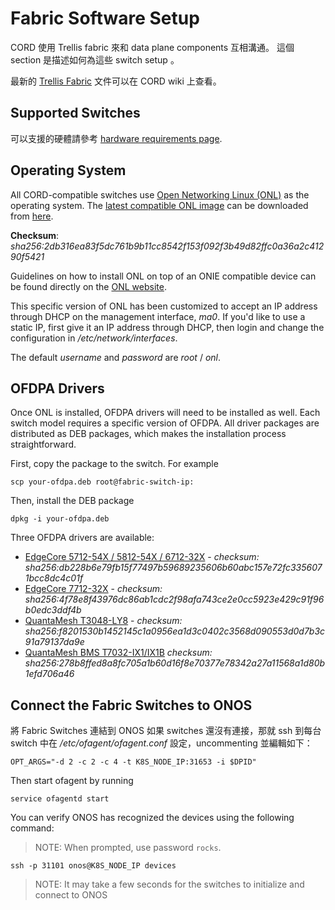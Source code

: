 # Fabric Software Setup

CORD 使用 Trellis fabric 來和 data plane components 互相溝通。
這個 section 是描述如何為這些 switch  setup 。

最新的 [Trellis Fabric](https://wiki.opencord.org/display/CORD/Trellis%3A+CORD+Network+Infrastructure) 文件可以在 CORD wiki 上查看。

## Supported Switches

可以支援的硬體請參考 [hardware requirements page](prereqs/hardware.md).

## Operating System

All CORD-compatible switches use
[Open Networking Linux (ONL)](https://opennetlinux.org/) as the operating system.
The [latest compatible ONL image](https://github.com/opencord/OpenNetworkLinux/releases/download/2017-10-19.2200-1211610/ONL-2.0.0_ONL-OS_2017-10-19.2200-1211610_AMD64_INSTALLED_INSTALLER) can be downloaded from [here](https://github.com/opencord/OpenNetworkLinux/releases/download/2017-10-19.2200-1211610/ONL-2.0.0_ONL-OS_2017-10-19.2200-1211610_AMD64_INSTALLED_INSTALLER).

**Checksum**: *sha256:2db316ea83f5dc761b9b11cc8542f153f092f3b49d82ffc0a36a2c41290f5421*

Guidelines on how to install ONL on top of an ONIE compatible device can be found directly on the [ONL website](https://opennetlinux.org/docs/deploy).

This specific version of ONL has been customized to accept an IP address through DHCP on the management interface, *ma0*. If you'd like to use a static IP, first give
it an IP address through DHCP, then login and change the configuration in
*/etc/network/interfaces*.

The default *username* and *password* are *root* / *onl*.

## OFDPA Drivers

Once ONL is installed, OFDPA drivers will need to be installed as well.
Each switch model requires a specific version of OFDPA. All driver packages are distributed as DEB packages, which makes the installation process straightforward.

First, copy the package to the switch. For example

```shell
scp your-ofdpa.deb root@fabric-switch-ip:
```

Then, install the DEB package

```shell
dpkg -i your-ofdpa.deb
```

Three OFDPA drivers are available:

* [EdgeCore 5712-54X / 5812-54X / 6712-32X](https://github.com/onfsdn/atrium-docs/blob/master/16A/ONOS/builds/ofdpa_3.0.5.5%2Baccton1.7-1_amd64.deb?raw=true) - *checksum: sha256:db228b6e79fb15f77497b59689235606b60abc157e72fc3356071bcc8dc4c01f*
* [EdgeCore 7712-32X](https://github.com/onfsdn/atrium-docs/blob/master/16A/ONOS/builds/ofdpa_3.0.5.5%2Baccton1.7-1_amd64.deb) - *checksum: sha256:4f78e8f43976dc86ab1cdc2f98afa743ce2e0cc5923e429c91f96b0edc3ddf4b*
* [QuantaMesh T3048-LY8](https://github.com/onfsdn/atrium-docs/blob/master/16A/ONOS/builds/ofdpa-ly8_0.3.0.5.0-EA5-qct-01.01_amd64.deb?raw=true) - *checksum: sha256:f8201530b1452145c1a0956ea1d3c0402c3568d090553d0d7b3c91a79137da9e*
* [QuantaMesh BMS T7032-IX1/IX1B](https://github.com/onfsdn/atrium-docs/blob/master/16A/ONOS/builds/ofdpa-ix1_0.3.0.5.0-EA5-qct-01.00_amd64.deb?raw=true) *checksum: sha256:278b8ffed8a8fc705a1b60d16f8e70377e78342a27a11568a1d80b1efd706a46*

## Connect the Fabric Switches to ONOS

將 Fabric Switches 連結到 ONOS
如果 switches 還沒有連接，那就 ssh 到每台 switch 中在 */etc/ofagent/ofagent.conf* 設定，uncommenting 並編輯如下：

```shell
OPT_ARGS="-d 2 -c 2 -c 4 -t K8S_NODE_IP:31653 -i $DPID"
```

Then start ofagent by running

```shell
service ofagentd start
```

You can verify ONOS has recognized the devices using the following command:

> NOTE: When prompted, use password `rocks`.

```shell
ssh -p 31101 onos@K8S_NODE_IP devices
```

> NOTE: It may take a few seconds for the switches to initialize and connect to ONOS
